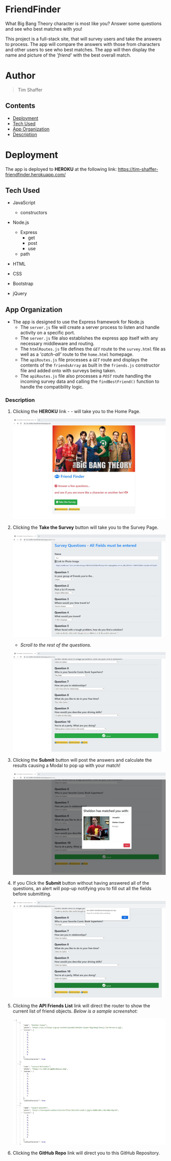 # FriendFinder
What Big Bang Theory character is most like you?  Answer some questions and see who best matches with you!

This project is a full-stack site, that will survey users and take the answers to process.  The app will compare the answers with those from characters and other users to see who best matches. The app will then display the name and picture of the *'friend'* with the best overall match.  


# Author 
> Tim Shaffer


## Contents
* [Deployment](https://github.com/Tim-Shaffer/FriendFinder#deployment)
* [Tech Used](https://github.com/Tim-Shaffer/FriendFinder#tech-used)
* [App Organization](https://github.com/Tim-Shaffer/FriendFinder#app-organization)
* [Description](https://github.com/Tim-Shaffer/FriendFinder#description)


# Deployment
The app is deployed to **HEROKU** at the following link:  https://tim-shaffer-friendfinder.herokuapp.com/

## Tech Used

* JavaScript
    * constructors

* Node.js
    * Express
        * get 
        * post
        * use
    * path

* HTML 
* CSS
* Bootstrap
* jQuery

## App Organization

* The app is designed to use the Express framework for Node.js
    * The `server.js` file will create a server process to listen and handle activity on a specific port.
    * The `server.js` file also establishes the express app itself with any necessary middleware and routing.
    * The `htmlRoutes.js` file defines the *`GET`* route to the `survey.html` file as well as a *'catch-all'* route to the `home.html` homepage.
    * The `apiRoutes.js` file processes a *`GET`* route and displays the contents of the `friendsArray` as built in the `friends.js` constructor file and added onto with surveys being taken.  
    * The `apiRoutes.js` file also processes a *`POST`* route handling the incoming survey data and calling the `findBestFriend()` function to handle the compatibility logic.

### Description

1. Clicking the **HEROKU** link -  - will take you to the Home Page.

    ![Screenshot for starting the app](/app/public/assets/images/home.jpg)

1. Clicking the **Take the Survey** button will take you to the Survey Page.

    ![Screenshot for the Survey Page](/app/public/assets/images/initial_survey.jpg)

    * *Scroll to the rest of the questions.*

    ![Screenshot for the Survey Page](/app/public/assets/images/final_survey.jpg)

1. Clicking the **Submit** button will post the answers and calculate the results causing a Modal to pop up with your match!

    ![Screenshot for the Results Page](/app/public/assets/images/results_modal.jpg)

1. If you Click the **Submit** button without having answered all of the questions, an alert will pop-up notifying you to fill out all the fields before submitting.

    ![Screenshot for the Results Page](/app/public/assets/images/alert.jpg)

1. Clicking the **API Friends List** link will direct the router to show the current list of friend objects.  *Below is a sample screenshot:*

    ![Screenshot for sample of the friendsArray](/app/public/assets/images/sample_friends_array.jpg)

1. Clicking the **GitHub Repo** link will direct you to this GitHub Repository.  